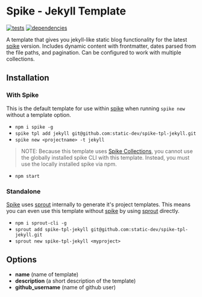 # Spike - Jekyll Template

[![tests](http://img.shields.io/travis/static-dev/spike-tpl-base/master.svg?style=flat)](https://travis-ci.org/spike-tpl-base/spike-tpl-base) [![dependencies](http://david-dm.org/static-dev/spike-tpl-base.svg?path=root)](https://david-dm.org/static-dev/spike-tpl-base?path=root)

A template that gives you jekyll-like static blog functionality for the latest [spike](https://github.com/static-dev/spike) version. Includes dynamic content with frontmatter, dates parsed from the file paths, and pagination. Can be configured to work with multiple collections.

## Installation

### With Spike

This is the default template for use within [spike](https://github.com/static-dev/spike) when running `spike new` without a template option.

- `npm i spike -g`
- `spike tpl add jekyll git@github.com:static-dev/spike-tpl-jekyll.git`
- `spike new <projectname> -t jekyll`

> NOTE: Because this template uses [Spike Collections](https://github.com/static-dev/spike-collections#installation), you cannot use the globally installed spike CLI with this template. Instead, you must use the locally installed spike via npm.

- `npm start`


### Standalone

[Spike](https://github.com/static-dev/spike) uses [sprout](https://github.com/carrot/sprout) internally to generate it's project templates. This means you can even use this template without [spike](https://github.com/static-dev/spike) by using [sprout](https://github.com/carrot/sprout) directly.

- `npm i sprout-cli -g`
- `sprout add spike-tpl-jekyll git@github.com:static-dev/spike-tpl-jekyll.git`
- `sprout new spike-tpl-jekyll <myproject>`

## Options

- **name** (name of template)
- **description** (a short description of the template)
- **github_username** (name of github user)
